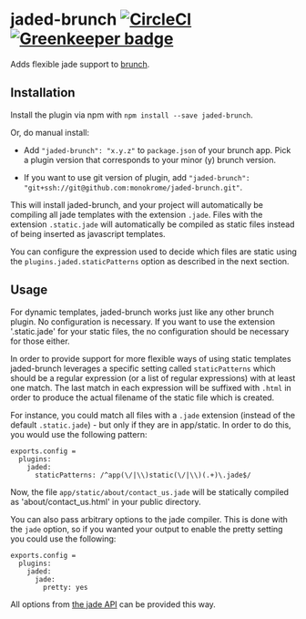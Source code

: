 jaded-brunch [![CircleCI](https://circleci.com/gh/monokrome/jaded-brunch.svg?style=svg)](https://circleci.com/gh/monokrome/jaded-brunch) [![Greenkeeper badge](https://badges.greenkeeper.io/monokrome/jaded-brunch.svg)](https://greenkeeper.io/)
============

Adds flexible jade support to [brunch](http://brunch.io).

Installation
------------

Install the plugin via npm with `npm install --save jaded-brunch`.

Or, do manual install:

* Add `"jaded-brunch": "x.y.z"` to `package.json` of your brunch app.
  Pick a plugin version that corresponds to your minor (y) brunch version.

* If you want to use git version of plugin, add
  `"jaded-brunch": "git+ssh://git@github.com:monokrome/jaded-brunch.git"`.

This will install jaded-brunch, and your project will automatically be
compiling all jade templates with the extension `.jade`. Files with the
extension `.static.jade` will automatically be compiled as static files
instead of being inserted as javascript templates.

You can configure the expression used to decide which files are static 
using the `plugins.jaded.staticPatterns` option as described in the next
section.

Usage
-----

For dynamic templates, jaded-brunch works just like any other brunch plugin. No
configuration is necessary. If you want to use the extension '.static.jade' for
your static files, the no configuration should be necessary for those either.

In order to provide support for more flexible ways of using static templates
jaded-brunch leverages a specific setting called `staticPatterns` which should
be a regular expression (or a list of regular expressions) with at least one
match. The last match in each expression will be suffixed with `.html` in order
to produce the actual filename of the static file which is created.

For instance, you could match all files with a `.jade` extension (instead of
the default `.static.jade`) - but only if they are in app/static. In order to
do this, you would use the following pattern:

    exports.config =
      plugins:
        jaded:
          staticPatterns: /^app(\/|\\)static(\/|\\)(.+)\.jade$/

Now, the file `app/static/about/contact_us.jade` will be statically compiled
as 'about/contact_us.html' in your public directory.

You can also pass arbitrary options to the jade compiler. This is done with
the `jade` option, so if you wanted your output to enable the pretty setting
you could use the following:

    exports.config =
      plugins:
        jaded:
          jade:
            pretty: yes

All options from [the jade API][api] can be provided this way.


[api]: http://jade-lang.com/api/ "Jade API"

